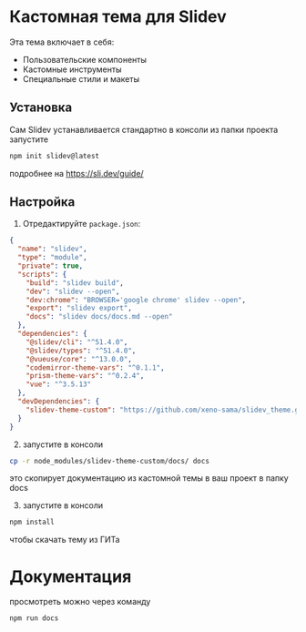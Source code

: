 # Кастомная тема для Slidev

Эта тема включает в себя:
- Пользовательские компоненты
- Кастомные инструменты
- Специальные стили и макеты

## Установка

Сам Slidev yстанавливается стандартно
в консоли из папки проекта запустите
```bash
npm init slidev@latest
```
подробнее на https://sli.dev/guide/

## Настройка

1) Отредактируйте `package.json`:
```json
{
  "name": "slidev",
  "type": "module",
  "private": true,
  "scripts": {
    "build": "slidev build",
    "dev": "slidev --open",
    "dev:chrome": "BROWSER='google chrome' slidev --open",
    "export": "slidev export",
    "docs": "slidev docs/docs.md --open"
  },
  "dependencies": {
    "@slidev/cli": "^51.4.0",
    "@slidev/types": "^51.4.0",
    "@vueuse/core": "^13.0.0",
    "codemirror-theme-vars": "^0.1.1",
    "prism-theme-vars": "^0.2.4",
    "vue": "^3.5.13"
  },
  "devDependencies": {
    "slidev-theme-custom": "https://github.com/xeno-sama/slidev_theme.git"
  }
}
```

2) запустите в консоли
```bash
cp -r node_modules/slidev-theme-custom/docs/ docs
```
это скопирует документацию из кастомной темы в ваш проект в папку docs

3) запустите в консоли
```bash
npm install 
```
чтобы скачать тему из ГИТа

# Документация
просмотреть можно через команду
```bash
npm run docs
```
